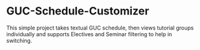 # GUC-Schedule-Customizer
This simple project takes textual GUC schedule, then views tutorial groups individually and supports Electives and Seminar filtering to help in switching.
